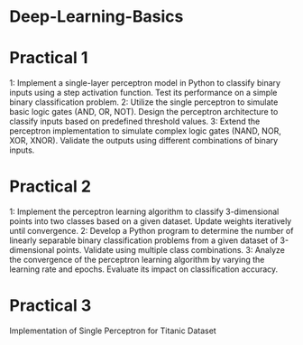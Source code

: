 # Deep-Learning-Basics
# Practical 1
1: Implement a single-layer perceptron model in Python to classify binary inputs using a step activation function. Test its performance on a simple binary classification problem.
2: Utilize the single perceptron to simulate basic logic gates (AND, OR, NOT). Design the perceptron architecture to classify inputs based on predefined threshold values.
3: Extend the perceptron implementation to simulate complex logic gates (NAND, NOR, XOR, XNOR). Validate the outputs using different combinations of binary inputs.

# Practical 2
1: Implement the perceptron learning algorithm to classify 3-dimensional points into two classes based on a given dataset. Update weights iteratively until convergence.
2: Develop a Python program to determine the number of linearly separable binary classification problems from a given dataset of 3-dimensional points. Validate using multiple class combinations.
3: Analyze the convergence of the perceptron learning algorithm by varying the learning rate and epochs. Evaluate its impact on classification accuracy.

# Practical 3
Implementation of Single Perceptron for Titanic Dataset
